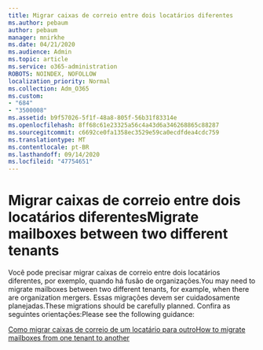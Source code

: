 ```yaml
---
title: Migrar caixas de correio entre dois locatários diferentes
ms.author: pebaum
author: pebaum
manager: mnirkhe
ms.date: 04/21/2020
ms.audience: Admin
ms.topic: article
ms.service: o365-administration
ROBOTS: NOINDEX, NOFOLLOW
localization_priority: Normal
ms.collection: Adm_O365
ms.custom:
- "684"
- "3500008"
ms.assetid: b9f57026-5f1f-48a8-805f-56b31f83314e
ms.openlocfilehash: 8ff68c61e23325a56c4a43d6a346268865c88287
ms.sourcegitcommit: c6692ce0fa1358ec3529e59ca0ecdfdea4cdc759
ms.translationtype: MT
ms.contentlocale: pt-BR
ms.lasthandoff: 09/14/2020
ms.locfileid: "47754651"
---
```

# <a name="migrate-mailboxes-between-two-different-tenants"></a><span data-ttu-id="8637d-102">Migrar caixas de correio entre dois locatários diferentes</span><span class="sxs-lookup"><span data-stu-id="8637d-102">Migrate mailboxes between two different tenants</span></span>

<span data-ttu-id="8637d-103">Você pode precisar migrar caixas de correio entre dois locatários diferentes, por exemplo, quando há fusão de organizações.</span><span class="sxs-lookup"><span data-stu-id="8637d-103">You may need to migrate mailboxes between two different tenants, for example, when there are organization mergers.</span></span> <span data-ttu-id="8637d-104">Essas migrações devem ser cuidadosamente planejadas.</span><span class="sxs-lookup"><span data-stu-id="8637d-104">These migrations should be carefully planned.</span></span> <span data-ttu-id="8637d-105">Confira as seguintes orientações:</span><span class="sxs-lookup"><span data-stu-id="8637d-105">Please see the following guidance:</span></span>
  
[<span data-ttu-id="8637d-106">Como migrar caixas de correio de um locatário para outro</span><span class="sxs-lookup"><span data-stu-id="8637d-106">How to migrate mailboxes from one tenant to another</span></span>](https://docs.microsoft.com/Exchange/mailbox-migration/migrate-mailboxes-across-tenants)
  